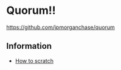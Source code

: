 # Quorum!!
https://github.com/jpmorganchase/quorum
## Information
- [How to scratch](https://docs.goquorum.com/en/latest/Getting%20Started/Creating-A-Network-From-Scratch/)
